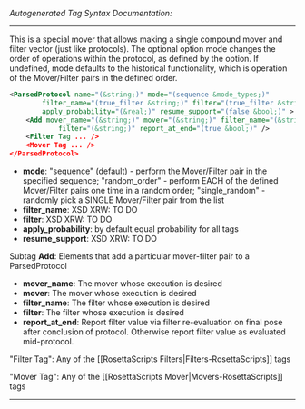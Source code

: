 <!-- THIS IS AN AUTOGENERATED FILE: Don't edit it directly, instead change the schema definition in the code itself. -->

_Autogenerated Tag Syntax Documentation:_

---
This is a special mover that allows making a single compound mover and filter vector (just like protocols). The optional option mode changes the order of operations within the protocol, as defined by the option. If undefined, mode defaults to the historical functionality, which is operation of the Mover/Filter pairs in the defined order.

```xml
<ParsedProtocol name="(&string;)" mode="(sequence &mode_types;)"
        filter_name="(true_filter &string;)" filter="(true_filter &string;)"
        apply_probability="(&real;)" resume_support="(false &bool;)" >
    <Add mover_name="(&string;)" mover="(&string;)" filter_name="(&string;)"
            filter="(&string;)" report_at_end="(true &bool;)" />
    <Filter Tag ... />
    <Mover Tag ... />
</ParsedProtocol>
```

-   **mode**: "sequence" (default) - perform the Mover/Filter pair in the specified sequence; "random_order" - perform EACH of the defined Mover/Filter pairs one time in a random order; "single_random" - randomly pick a SINGLE Mover/Filter pair from the list
-   **filter_name**: XSD XRW: TO DO
-   **filter**: XSD XRW: TO DO
-   **apply_probability**: by default equal probability for all tags
-   **resume_support**: XSD XRW: TO DO


Subtag **Add**:   Elements that add a particular mover-filter pair to a ParsedProtocol

-   **mover_name**: The mover whose execution is desired
-   **mover**: The mover whose execution is desired
-   **filter_name**: The filter whose execution is desired
-   **filter**: The filter whose execution is desired
-   **report_at_end**: Report filter value via filter re-evaluation on final pose after conclusion of protocol. Otherwise report filter value as evaluated mid-protocol.

"Filter Tag": Any of the [[RosettaScripts Filters|Filters-RosettaScripts]] tags

"Mover Tag": Any of the [[RosettaScripts Mover|Movers-RosettaScripts]] tags

---
